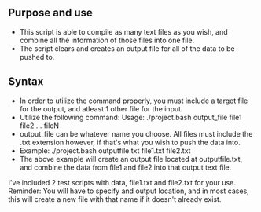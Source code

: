## Purpose and use
- This script is able to compile as many text files as you wish, and combine all the information of those files into one file.
- The script clears and creates an output file for all of the data to be pushed to.

## Syntax
- In order to utilize the command properly, you must include a target file for the output, and atleast 1 other file for the input.
- Utilize the following command: Usage: ./project.bash output_file file1 file2 ... fileN
- output_file can be whatever name you choose. All files must include the .txt extension however, if that's what you wish to push the data into.
- Example: ./project.bash outputfile.txt file1.txt file2.txt
- The above example will create an output file located at outputfile.txt, and combine the data from file1 and file2 into that output text file.


I've included 2 test scripts with data, file1.txt and file2.txt for your use. 
Reminder: You will have to specify and output location, and in most cases, this will create a new file with that name if it doesn't already exist.
